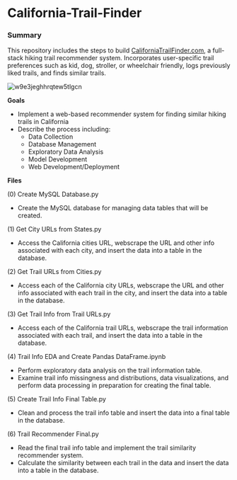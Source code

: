 # California-Trail-Finder
### Summary
This repository includes the steps to build [CaliforniaTrailFinder.com](http://CaliforniaTrailFinder.com/), a full-stack hiking trail recommender system. Incorporates user-specific trail preferences such as kid, dog, stroller, or wheelchair friendly, logs previously liked trails, and finds similar trails.

![w9e3jeghhrqtew5tlgcn](https://user-images.githubusercontent.com/41403941/96290086-e8337a00-0f9a-11eb-8e76-e0dfcb28ae84.jpg)

**Goals**
- Implement a web-based recommender system for finding similar hiking trails in California
- Describe the process including:
    - Data Collection
    - Database Management
    - Exploratory Data Analysis
    - Model Development
    - Web Development/Deployment

**Files**

(0) Create MySQL Database.py
- Create the MySQL database for managing data tables that will be created.

(1) Get City URLs from States.py
- Access the California cities URL, webscrape the URL and other info associated with each city, and insert the data into a table in the database.

(2) Get Trail URLs from Cities.py
- Access each of the California city URLs, webscrape the URL and other info associated with each trail in the city, and insert the data into a table in the database.

(3) Get Trail Info from Trail URLs.py
- Access each of the California trail URLs, webscrape the trail information associated with each trail, and insert the data into a table in the database.

(4) Trail Info EDA and Create Pandas DataFrame.ipynb
- Perform exploratory data analysis on the trail information table.  
- Examine trail info missingness and distributions, data visualizations, and perform data processing in preparation for creating the final table.

(5) Create Trail Info Final Table.py
- Clean and process the trail info table and insert the data into a final table in the database.

(6) Trail Recommender Final.py
- Read the final trail info table and implement the trail similarity recommender system.
- Calculate the similarity between each trail in the data and insert the data into a table in the database.
